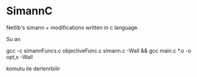 # SimannC

Netlib's simann + modifications written in c language.

Su an

gcc -c simannFuncs.c objectiveFunc.c simann.c -Wall && gcc main.c *.o -o opt,x -Wall

komutu ile derlenrbilir
